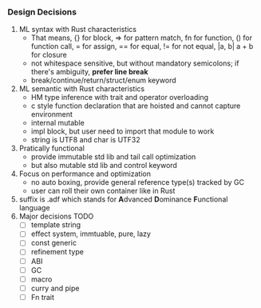 ### Design Decisions

1. ML syntax with Rust characteristics
   - That means, {} for block, => for pattern match, fn for function, () for function call, = for assign, == for equal, != for not equal, |a, b| a + b for closure
   - not whitespace sensitive, but without mandatory semicolons; if there's ambiguity, **prefer line break**
   - break/continue/return/struct/enum keyword
2. ML semantic with Rust characteristics
   - HM type inference with trait and operator overloading
   - c style function declaration that are hoisted and cannot capture environment
   - internal mutable
   - impl block, but user need to import that module to work
   - string is UTF8 and char is UTF32
3. Pratically functional
   - provide immutable std lib and tail call optimization
   - but also mutable std lib and control keyword
4. Focus on performance and optimization
   - no auto boxing, provide general reference type(s) tracked by GC
   - user can roll their own container like in Rust
5. suffix is .adf which stands for **A**dvanced **D**ominance **F**unctional language
6. Major decisions TODO
   - [ ] template string
   - [ ] effect system, immtuable, pure, lazy
   - [ ] const generic
   - [ ] refinement type
   - [ ] ABI
   - [ ] GC
   - [ ] macro
   - [ ] curry and pipe
   - [ ] Fn trait
